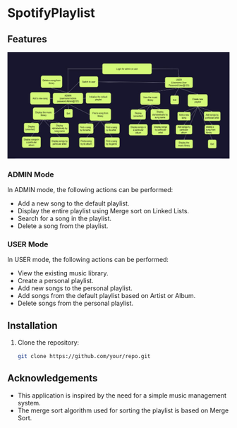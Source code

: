 # SpotifyPlaylist

## Features

![Flowchart for functionality](Flowchart.jpg)

### ADMIN Mode

In ADMIN mode, the following actions can be performed:

- Add a new song to the default playlist.
- Display the entire playlist using Merge sort on Linked Lists.
- Search for a song in the playlist.
- Delete a song from the playlist.

### USER Mode

In USER mode, the following actions can be performed:

- View the existing music library.
- Create a personal playlist.
- Add new songs to the personal playlist.
- Add songs from the default playlist based on Artist or Album.
- Delete songs from the personal playlist.

## Installation

1. Clone the repository:

   ```bash
   git clone https://github.com/your/repo.git
   
## Acknowledgements

- This application is inspired by the need for a simple music management system.
- The merge sort algorithm used for sorting the playlist is based on Merge Sort.
